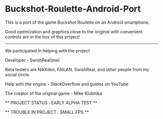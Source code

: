 # Buckshot-Roulette-Android-Port
This is a port of the game Buckshot Roulette on an Android smartphone.

Good optimization and graphics close to the original with convenient controls are in the box of this project!

-   -   -

We participated in helping with the project


Developer - SwishReal(me)

Beta testers are NikXden, FAILAN, SwishReal, and other people from my social circle.

Help with the engine - StackOverflow and guides on YouTube

The creator of the original game - Mike Klubnika


** PROJECT STATUS : EARLY ALPHA TEST **

** TROUBLE IN PROJECT : SMALL FPS **
